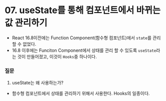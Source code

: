 # 07. useState를 통해 컴포넌트에서 바뀌는 값 관리하기
- React 16.8이전에는 Function Component(함수형 컴포넌트)에서 `state`를 관리 할 수 없었다.
- 16.8 이후에는 Funciton Component에서 상태를 관리 할 수 있도록 `useState`라는 것이 만들어졌고, 이것이 `Hooks`중 하나이다.

### 질문
1. useState는 왜 사용하는가?
- 함수형 컴포넌트에서 상태를 관리하기 위해서 사용한다. Hooks의 일종이다.